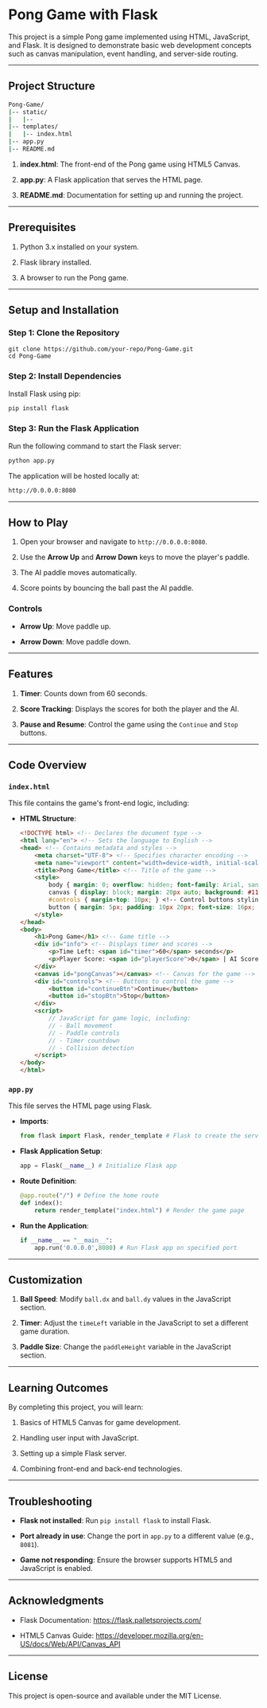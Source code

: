 
# Pong Game with Flask

This project is a simple Pong game implemented using HTML, JavaScript, and Flask. It is designed to demonstrate basic web development concepts such as canvas manipulation, event handling, and server-side routing.

----------

## Project Structure

```bash
Pong-Game/
|-- static/
|   |-- 
|-- templates/
|   |-- index.html
|-- app.py
|-- README.md
```

1.  **index.html**: The front-end of the Pong game using HTML5 Canvas.
    
2.  **app.py**: A Flask application that serves the HTML page.
    
3.  **README.md**: Documentation for setting up and running the project.
    

----------

## Prerequisites

1.  Python 3.x installed on your system.
    
2.  Flask library installed.
    
3.  A browser to run the Pong game.
    

----------

## Setup and Installation

### Step 1: Clone the Repository

```
git clone https://github.com/your-repo/Pong-Game.git
cd Pong-Game
```

### Step 2: Install Dependencies

Install Flask using pip:

```bash
pip install flask
```

### Step 3: Run the Flask Application

Run the following command to start the Flask server:

```bash
python app.py
```

The application will be hosted locally at:

```bash
http://0.0.0.0:8080
```

----------

## How to Play

1.  Open your browser and navigate to `http://0.0.0.0:8080`.
    
2.  Use the **Arrow Up** and **Arrow Down** keys to move the player's paddle.
    
3.  The AI paddle moves automatically.
    
4.  Score points by bouncing the ball past the AI paddle.
    

### Controls

-   **Arrow Up**: Move paddle up.
    
-   **Arrow Down**: Move paddle down.
    

----------

## Features

1.  **Timer**: Counts down from 60 seconds.
    
2.  **Score Tracking**: Displays the scores for both the player and the AI.
    
3.  **Pause and Resume**: Control the game using the `Continue` and `Stop` buttons.
    

----------

## Code Overview

### `index.html`

This file contains the game's front-end logic, including:

-   **HTML Structure**:
    
    ```html
    <!DOCTYPE html> <!-- Declares the document type -->
    <html lang="en"> <!-- Sets the language to English -->
    <head> <!-- Contains metadata and styles -->
        <meta charset="UTF-8"> <!-- Specifies character encoding -->
        <meta name="viewport" content="width=device-width, initial-scale=1.0"> <!-- Makes the page responsive -->
        <title>Pong Game</title> <!-- Title of the game -->
        <style>
            body { margin: 0; overflow: hidden; font-family: Arial, sans-serif; text-align: center; background-color: #000; color: #fff; } <!-- Body styling -->
            canvas { display: block; margin: 20px auto; background: #111; } <!-- Canvas styling -->
            #controls { margin-top: 10px; } <!-- Control buttons styling -->
            button { margin: 5px; padding: 10px 20px; font-size: 16px; cursor: pointer; } <!-- Button styling -->
        </style>
    </head>
    <body>
        <h1>Pong Game</h1> <!-- Game title -->
        <div id="info"> <!-- Displays timer and scores -->
            <p>Time Left: <span id="timer">60</span> seconds</p>
            <p>Player Score: <span id="playerScore">0</span> | AI Score: <span id="aiScore">0</span></p>
        </div>
        <canvas id="pongCanvas"></canvas> <!-- Canvas for the game -->
        <div id="controls"> <!-- Buttons to control the game -->
            <button id="continueBtn">Continue</button>
            <button id="stopBtn">Stop</button>
        </div>
        <script>
            // JavaScript for game logic, including:
            // - Ball movement
            // - Paddle controls
            // - Timer countdown
            // - Collision detection
        </script>
    </body>
    </html>
    ```
    

### `app.py`

This file serves the HTML page using Flask.

-   **Imports**:
    
    ```python
    from flask import Flask, render_template # Flask to create the server, render_template to serve HTML
    ```
    
-   **Flask Application Setup**:
    
    ```python
    app = Flask(__name__) # Initialize Flask app
    ```
    
-   **Route Definition**:
    
    ```python
    @app.route("/") # Define the home route
    def index():
        return render_template("index.html") # Render the game page
    ```
    
-   **Run the Application**:
    
    ```python
    if __name__ == "__main__":
        app.run('0.0.0.0',8080) # Run Flask app on specified port
    ```
    

----------

## Customization

1.  **Ball Speed**: Modify `ball.dx` and `ball.dy` values in the JavaScript section.
    
2.  **Timer**: Adjust the `timeLeft` variable in the JavaScript to set a different game duration.
    
3.  **Paddle Size**: Change the `paddleHeight` variable in the JavaScript section.
    

----------

## Learning Outcomes

By completing this project, you will learn:

1.  Basics of HTML5 Canvas for game development.
    
2.  Handling user input with JavaScript.
    
3.  Setting up a simple Flask server.
    
4.  Combining front-end and back-end technologies.
    

----------

## Troubleshooting

-   **Flask not installed**: Run `pip install flask` to install Flask.
    
-   **Port already in use**: Change the port in `app.py` to a different value (e.g., `8081`).
    
-   **Game not responding**: Ensure the browser supports HTML5 and JavaScript is enabled.
    

----------

## Acknowledgments

-   Flask Documentation: https://flask.palletsprojects.com/
    
-   HTML5 Canvas Guide: https://developer.mozilla.org/en-US/docs/Web/API/Canvas_API
    

----------

## License

This project is open-source and available under the MIT License.
